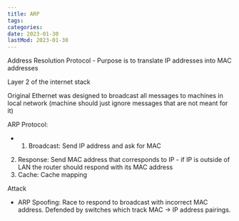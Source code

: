 ```yaml
---
title: ARP
tags:
categories:
date: 2023-01-30
lastMod: 2023-01-30
---
```

Address Resolution Protocol - Purpose is to translate IP addresses into MAC addresses

Layer 2 of the internet stack

Original Ethernet was designed to broadcast all messages to machines in local network (machine should just ignore messages that are not meant for it)

ARP Protocol:

  + 1. Broadcast: Send IP address and ask for MAC
2. Response: Send MAC address that corresponds to IP - if IP is outside of LAN the router should respond with its MAC address
3. Cache: Cache mapping

Attack

  + ARP Spoofing: Race to respond to broadcast with incorrect MAC address. Defended by switches which track MAC -> IP address pairings.
